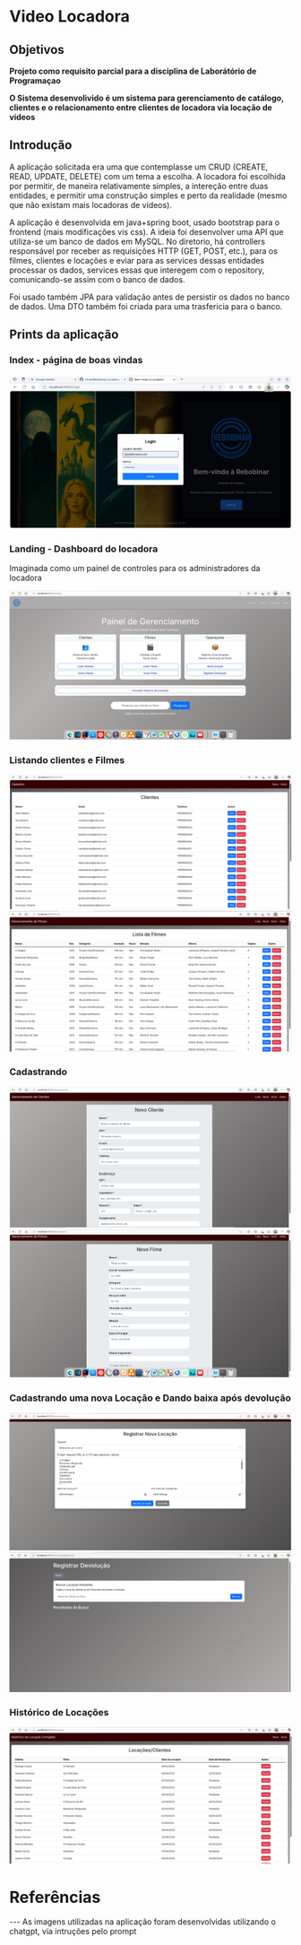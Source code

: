 # Video Locadora

## Objetivos 

__Projeto como requisito parcial para a disciplina de Laborátório de Programaçao__

__O Sistema desenvolivido é um sistema para gerenciamento de catálogo, clientes e o relacionamento entre clientes de locadora via locação de vídeos__

## Introdução

A aplicação solicitada era uma que contemplasse um CRUD (CREATE, READ, UPDATE, DELETE) com um tema a escolha. A locadora foi escolhida por permitir, de maneira relativamente simples, a intereção entre duas entidades, e permitir uma construção simples e perto da realidade (mesmo que não existam mais locadoras de vídeos).

A aplicação é desenvolvida em java+spring boot, usado bootstrap para o frontend (mais modificações vis css). A ideia foi desenvolver uma API que utiliza-se um banco de dados em MySQL.  No diretorio, há controllers responsável por receber as requisições HTTP (GET, POST, etc.), para os filmes, clientes e locações e eviar para as services dessas entidades processar os dados, services essas que interegem com o repository, comunicando-se assim com o banco de dados.

Foi usado também JPA para validação antes de persistir os dados no banco de dados. Uma DTO também foi criada para uma trasfericia para o banco.

## Prints da aplicação

### Index - página de boas vindas

![index](./img/login.png)

### Landing - Dashboard do locadora

Imaginada como um painel de controles para os administradores da locadora

![landing](./img/landing.png)

### Listando clientes e Filmes

![l_c](./img/listar_clientes.png)
![l_f](./img/listar_filmes.png)

### Cadastrando

![n_c](./img/novo_cliente.png)
![n_f](./img/novo_filme.png)


### Cadastrando uma nova Locação e Dando baixa após devolução

![loc](./img/locacao.png)
![dev](./img/devolucao.png)


### Histórico de Locações

![hl](./img/historico.png)

# Referências

 --- As imagens utilizadas na aplicação foram desenvolvidas utilizando o chatgpt, via intruções pelo prompt


